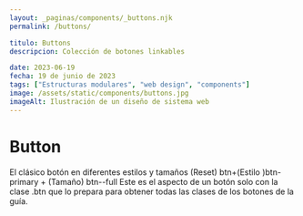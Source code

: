 ```yaml
---
layout: _paginas/components/_buttons.njk
permalink: /buttons/

titulo: Buttons
descripcion: Colección de botones linkables

date: 2023-06-19
fecha: 19 de junio de 2023
tags: ["Estructuras modulares", "web design", "components"]
image: /assets/static/components/buttons.jpg
imageAlt: Ilustración de un diseño de sistema web
---
```


# Button

El clásico botón en diferentes estilos y tamaños (Reset) btn+(Estilo )btn-primary + (Tamaño) btn--full Este es el aspecto de un botón solo con la clase .btn que lo prepara para obtener todas las clases de los botones de la guía.
